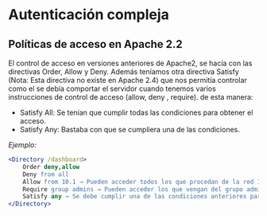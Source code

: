 #  Autenticación compleja

## Políticas de acceso en Apache 2.2

El control de acceso en versiones anteriores de Apache2, se hacía con las directivas Order, Allow y Deny. Además teníamos otra directiva Satisfy (Nota: Esta directiva no existe en Apache 2.4) que nos permitía controlar como el se debía comportar el servidor cuando tenemos varios instrucciones de control de acceso (allow, deny , require). de esta manera:

- Satisfy All: Se tenían que cumplir todas las condiciones para obtener el acceso.
- Satisfy Any: Bastaba con que se cumpliera una de las condiciones.

*Ejemplo:*

```apache
<Directory /dashboard>
    Order deny,allow
    Deny from all
    Allow from 10.1 → Pueden acceder todos los que procedan de la red 10.1
    Require group admins → Pueden acceder los que vengan del grupo admins
    Satisfy any → Se debe cumplir una de las condiciones anteriores para acceder.
</Directory>    
```
